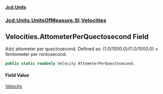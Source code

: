 #### [Jcd.Units](index.md 'index')
### [Jcd.Units.UnitsOfMeasure.SI](Jcd.Units.UnitsOfMeasure.SI.md 'Jcd.Units.UnitsOfMeasure.SI').[Velocities](Velocities.md 'Jcd.Units.UnitsOfMeasure.SI.Velocities')

## Velocities.AttometerPerQuectosecond Field

A(n) attometer per quectosecond. Defined as: (1.0/1000.0)/(1.0/1000.0) × femtometer per rontosecond.

```csharp
public static readonly Velocity AttometerPerQuectosecond;
```

#### Field Value
[Velocity](Velocity.md 'Jcd.Units.UnitTypes.Velocity')